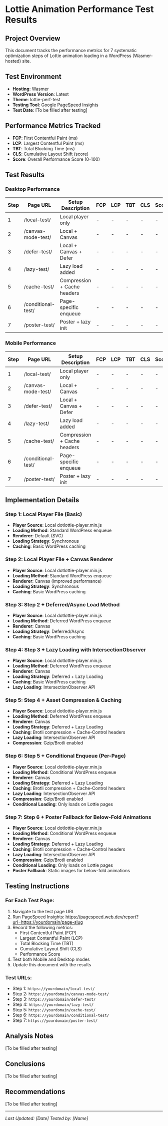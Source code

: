 # Lottie Animation Performance Test Results

## Project Overview
This document tracks the performance metrics for 7 systematic optimization steps of Lottie animation loading in a WordPress (Wasmer-hosted) site.

## Test Environment
- **Hosting**: Wasmer
- **WordPress Version**: Latest
- **Theme**: lottie-perf-test
- **Testing Tool**: Google PageSpeed Insights
- **Test Date**: [To be filled after testing]

## Performance Metrics Tracked
- **FCP**: First Contentful Paint (ms)
- **LCP**: Largest Contentful Paint (ms) 
- **TBT**: Total Blocking Time (ms)
- **CLS**: Cumulative Layout Shift (score)
- **Score**: Overall Performance Score (0-100)

## Test Results

### Desktop Performance

| Step | Page URL | Setup Description | FCP | LCP | TBT | CLS | Score |
|------|----------|-------------------|-----|-----|-----|-----|-------|
| 1 | /local-test/ | Local player only | - | - | - | - | - |
| 2 | /canvas-mode-test/ | Local + Canvas | - | - | - | - | - |
| 3 | /defer-test/ | Local + Canvas + Defer | - | - | - | - | - |
| 4 | /lazy-test/ | Lazy load added | - | - | - | - | - |
| 5 | /cache-test/ | Compression + Cache headers | - | - | - | - | - |
| 6 | /conditional-test/ | Page-specific enqueue | - | - | - | - | - |
| 7 | /poster-test/ | Poster + lazy init | - | - | - | - | - |

### Mobile Performance

| Step | Page URL | Setup Description | FCP | LCP | TBT | CLS | Score |
|------|----------|-------------------|-----|-----|-----|-----|-------|
| 1 | /local-test/ | Local player only | - | - | - | - | - |
| 2 | /canvas-mode-test/ | Local + Canvas | - | - | - | - | - |
| 3 | /defer-test/ | Local + Canvas + Defer | - | - | - | - | - |
| 4 | /lazy-test/ | Lazy load added | - | - | - | - | - |
| 5 | /cache-test/ | Compression + Cache headers | - | - | - | - | - |
| 6 | /conditional-test/ | Page-specific enqueue | - | - | - | - | - |
| 7 | /poster-test/ | Poster + lazy init | - | - | - | - | - |

## Implementation Details

### Step 1: Local Player File (Basic)
- **Player Source**: Local dotlottie-player.min.js
- **Loading Method**: Standard WordPress enqueue
- **Renderer**: Default (SVG)
- **Loading Strategy**: Synchronous
- **Caching**: Basic WordPress caching

### Step 2: Local Player File + Canvas Renderer
- **Player Source**: Local dotlottie-player.min.js
- **Loading Method**: Standard WordPress enqueue
- **Renderer**: Canvas (improved performance)
- **Loading Strategy**: Synchronous
- **Caching**: Basic WordPress caching

### Step 3: Step 2 + Deferred/Async Load Method
- **Player Source**: Local dotlottie-player.min.js
- **Loading Method**: Deferred WordPress enqueue
- **Renderer**: Canvas
- **Loading Strategy**: Deferred/Async
- **Caching**: Basic WordPress caching

### Step 4: Step 3 + Lazy Loading with IntersectionObserver
- **Player Source**: Local dotlottie-player.min.js
- **Loading Method**: Deferred WordPress enqueue
- **Renderer**: Canvas
- **Loading Strategy**: Deferred + Lazy Loading
- **Caching**: Basic WordPress caching
- **Lazy Loading**: IntersectionObserver API

### Step 5: Step 4 + Asset Compression & Caching
- **Player Source**: Local dotlottie-player.min.js
- **Loading Method**: Deferred WordPress enqueue
- **Renderer**: Canvas
- **Loading Strategy**: Deferred + Lazy Loading
- **Caching**: Brotli compression + Cache-Control headers
- **Lazy Loading**: IntersectionObserver API
- **Compression**: Gzip/Brotli enabled

### Step 6: Step 5 + Conditional Enqueue (Per-Page)
- **Player Source**: Local dotlottie-player.min.js
- **Loading Method**: Conditional WordPress enqueue
- **Renderer**: Canvas
- **Loading Strategy**: Deferred + Lazy Loading
- **Caching**: Brotli compression + Cache-Control headers
- **Lazy Loading**: IntersectionObserver API
- **Compression**: Gzip/Brotli enabled
- **Conditional Loading**: Only loads on Lottie pages

### Step 7: Step 6 + Poster Fallback for Below-Fold Animations
- **Player Source**: Local dotlottie-player.min.js
- **Loading Method**: Conditional WordPress enqueue
- **Renderer**: Canvas
- **Loading Strategy**: Deferred + Lazy Loading
- **Caching**: Brotli compression + Cache-Control headers
- **Lazy Loading**: IntersectionObserver API
- **Compression**: Gzip/Brotli enabled
- **Conditional Loading**: Only loads on Lottie pages
- **Poster Fallback**: Static images for below-fold animations

## Testing Instructions

### For Each Test Page:
1. Navigate to the test page URL
2. Run PageSpeed Insights: https://pagespeed.web.dev/report?url=https://yourdomain/page-slug
3. Record the following metrics:
   - First Contentful Paint (FCP)
   - Largest Contentful Paint (LCP)
   - Total Blocking Time (TBT)
   - Cumulative Layout Shift (CLS)
   - Performance Score
4. Test both Mobile and Desktop modes
5. Update this document with the results

### Test URLs:
- Step 1: `https://yourdomain/local-test/`
- Step 2: `https://yourdomain/canvas-mode-test/`
- Step 3: `https://yourdomain/defer-test/`
- Step 4: `https://yourdomain/lazy-test/`
- Step 5: `https://yourdomain/cache-test/`
- Step 6: `https://yourdomain/conditional-test/`
- Step 7: `https://yourdomain/poster-test/`

## Analysis Notes
[To be filled after testing]

## Conclusions
[To be filled after testing]

## Recommendations
[To be filled after testing]

---
*Last Updated: [Date]*
*Tested by: [Name]*
